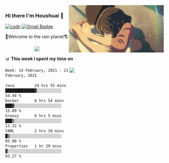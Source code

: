 <img  align='right' height="150" src="https://github.com/LikeRainDay/LikeRainDay/blob/master/pic/img_rain_1.gif?raw=true">



### Hi there I'm Houshuai :lemon:

[![csdn](https://img.shields.io/badge/-csdn-c14438?style=flat-square&logo=c&logoColor=white)](https://blog.csdn.net/qq_15807167)
[![Gmail Badge](https://img.shields.io/badge/-gmail-c14438?style=flat-square&logo=Gmail&logoColor=white&link=mailto:houshuai0816@gmail.com)](mailto:houshuai0816@gmail.com)

🚀Welcome to the rain planet🌎

<center>
<img align='center'  src="https://source.unsplash.com/random/1200x600">
</center>

📊 **This week I spent my time on**

<img align='right'   width="300" src="https://github-readme-stats.vercel.app/api?username=LikeRainDay&show_icons=true&title_color=fff&icon_color=79ff97&text_color=9f9f9f&bg_color=151515">

<!--START_SECTION:waka-->
```text
Week: 14 February, 2021 - 21 February, 2021

Java         24 hrs 55 mins  █████████████▓░░░░░░░░░░░   54.44 % 
Docker       6 hrs 54 mins   ███▓░░░░░░░░░░░░░░░░░░░░░   15.09 % 
Groovy       6 hrs 5 mins    ███▒░░░░░░░░░░░░░░░░░░░░░   13.32 % 
YAML         2 hrs 39 mins   █▒░░░░░░░░░░░░░░░░░░░░░░░   05.80 % 
Properties   1 hr 29 mins    ▓░░░░░░░░░░░░░░░░░░░░░░░░   03.27 % 
```
<!--END_SECTION:waka-->
